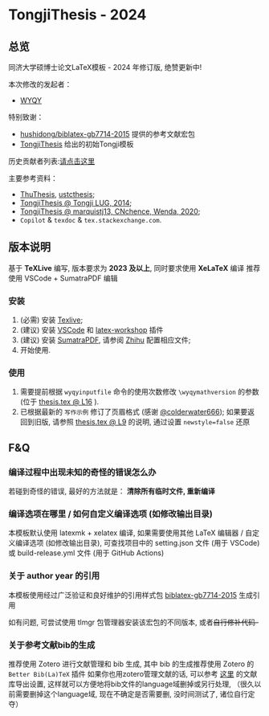 # TongjiThesis - 2024
## 总览
同济大学硕博士论文LaTeX模板 - 2024 年修订版, 绝赞更新中!

本次修改的发起者：
* [WYQY](https://github.com/wyqy)

特别致谢：
* [hushidong/biblatex-gb7714-2015](https://github.com/hushidong/biblatex-gb7714-2015) 提供的参考文献宏包
* [TongjiThesis](https://github.com/marquistj13/TongjiThesis) 给出的初始Tongji模板

历史贡献者列表:[请点击这里](https://github.com/marquistj13/TongjiThesis/graphs/contributors)

主要参考资料：
* [ThuThesis](https://github.com/tuna/thuthesis), [ustcthesis](https://github.com/ustctug/ustcthesis);
* [TongjiThesis @ Tongji LUG, 2014](https://sourceforge.net/projects/tongjithesis/);
* [TongjiThesis @ marquistj13, CNchence, Wenda, 2020](https://github.com/marquistj13/TongjiThesis);
* ``Copilot`` \& ``texdoc`` \& ``tex.stackexchange.com``.

## 版本说明
基于 __TeXLive__ 编写, 版本要求为 __2023 及以上__, 同时要求使用 __XeLaTeX__ 编译
推荐使用 VSCode + SumatraPDF 编辑

### 安装
1. (必需) 安装 [Texlive](https://mirrors.tuna.tsinghua.edu.cn/ctan/systems/texlive/Images/);
1. (建议) 安装 [VSCode](https://code.visualstudio.com/) 和 [latex-workshop](https://marketplace.visualstudio.com/items?itemName=James-Yu.latex-workshop) 插件
1. (建议) 安装 [SumatraPDF](https://www.sumatrapdfreader.org/free-pdf-reader), 请参阅 [Zhihu](https://zhuanlan.zhihu.com/p/95330916) 配置相应文件;
1. 开始使用.

### 使用
1. 需要提前根据 ``wyqyinputfile`` 命令的使用次数修改 ``\wyqymathversion`` 的参数 (位于 [thesis.tex @ L16](https://github.com/wyqy/TongjiThesis_Proto/blob/main/thesis.tex#L16) ).
1. 已根据最新的 ``写作示例`` 修订了页眉格式 (感谢 [@colderwater666](https://github.com/colderwater666)); 如果要返回到旧版, 请参照 [thesis.tex @ L9](https://github.com/wyqy/TongjiThesis_Proto/blob/main/thesis.tex#L9) 的说明, 通过设置 ``newstyle=false`` 还原

## F&Q
### 编译过程中出现未知的奇怪的错误怎么办
若碰到奇怪的错误, 最好的方法就是： __清除所有临时文件, 重新编译__
### 编译选项在哪里 / 如何自定义编译选项 (如修改输出目录)
本模板默认使用 latexmk + xelatex 编译, 如果需要使用其他 LaTeX 编辑器 / 自定义编译选项 (如修改输出目录), 可查找项目中的 setting.json 文件 (用于 VSCode) 或 build-release.yml 文件 (用于 GitHub Actions)

### 关于 author year 的引用
本模板使用经过广泛验证和良好维护的引用样式包 [biblatex-gb7714-2015](https://github.com/hushidong/biblatex-gb7714-2015) 生成引用

如有问题, 可尝试使用 tlmgr 包管理器安装该宏包的不同版本, 或者~~自行修补代码-~~

### 关于参考文献bib的生成
推荐使用 Zotero 进行文献管理和 bib 生成, 其中 bib 的生成推荐使用 Zotero 的 `Better Bib(La)TeX` 插件
如果你也用zotero管理文献的话, 可以参考 [这里](https://marquistj13.github.io/MyBlog/2018/05/zotero-export/#%E8%B0%83%E6%95%99better-bibtex-%E6%8F%92%E4%BB%B6%E7%94%9F%E6%88%90%E7%9A%84bib%E6%96%87%E4%BB%B6%E7%9A%84field) 的文献库导出设置, 这样就可以方便地将bib文件的language域删掉或另行处理, （很久以前需要删掉这个language域, 现在不确定是否需要删, 没时间测试了, 诸位自行定夺）

